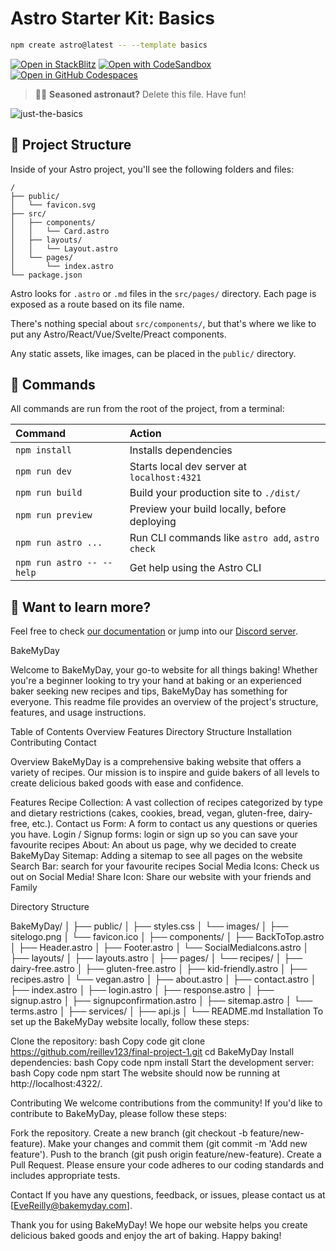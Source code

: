 # Astro Starter Kit: Basics

```sh
npm create astro@latest -- --template basics
```

[![Open in StackBlitz](https://developer.stackblitz.com/img/open_in_stackblitz.svg)](https://stackblitz.com/github/withastro/astro/tree/latest/examples/basics)
[![Open with CodeSandbox](https://assets.codesandbox.io/github/button-edit-lime.svg)](https://codesandbox.io/p/sandbox/github/withastro/astro/tree/latest/examples/basics)
[![Open in GitHub Codespaces](https://github.com/codespaces/badge.svg)](https://codespaces.new/withastro/astro?devcontainer_path=.devcontainer/basics/devcontainer.json)

> 🧑‍🚀 **Seasoned astronaut?** Delete this file. Have fun!

![just-the-basics](https://github.com/withastro/astro/assets/2244813/a0a5533c-a856-4198-8470-2d67b1d7c554)

## 🚀 Project Structure

Inside of your Astro project, you'll see the following folders and files:

```text
/
├── public/
│   └── favicon.svg
├── src/
│   ├── components/
│   │   └── Card.astro
│   ├── layouts/
│   │   └── Layout.astro
│   └── pages/
│       └── index.astro
└── package.json
```

Astro looks for `.astro` or `.md` files in the `src/pages/` directory. Each page is exposed as a route based on its file name.

There's nothing special about `src/components/`, but that's where we like to put any Astro/React/Vue/Svelte/Preact components.

Any static assets, like images, can be placed in the `public/` directory.

## 🧞 Commands

All commands are run from the root of the project, from a terminal:

| Command                   | Action                                           |
| :------------------------ | :----------------------------------------------- |
| `npm install`             | Installs dependencies                            |
| `npm run dev`             | Starts local dev server at `localhost:4321`      |
| `npm run build`           | Build your production site to `./dist/`          |
| `npm run preview`         | Preview your build locally, before deploying     |
| `npm run astro ...`       | Run CLI commands like `astro add`, `astro check` |
| `npm run astro -- --help` | Get help using the Astro CLI                     |

## 👀 Want to learn more?

Feel free to check [our documentation](https://docs.astro.build) or jump into our [Discord server](https://astro.build/chat).



BakeMyDay

Welcome to BakeMyDay, your go-to website for all things baking! Whether you're a beginner looking to try your hand at baking or an experienced baker seeking new recipes and tips, BakeMyDay has something for everyone. This readme file provides an overview of the project's structure, features, and usage instructions.

Table of Contents
Overview
Features
Directory Structure
Installation
Contributing
Contact


Overview
BakeMyDay is a comprehensive baking website that offers a variety of recipes. Our mission is to inspire and guide bakers of all levels to create delicious baked goods with ease and confidence.

Features
Recipe Collection: A vast collection of recipes categorized by type and dietary restrictions (cakes, cookies, bread, vegan, gluten-free, dairy-free, etc.).
Contact us Form: A form to contact us any questions or queries you have. 
Login / Signup forms: login or sign up so you can save your favourite recipes
About: An about us page, why we decided to create BakeMyDay
Sitemap: Adding a sitemap to see all pages on the website 
Search Bar: search for your favourite recipes 
Social Media Icons: Check us out on Social Media! 
Share Icon: Share our website with your friends and Family

Directory Structure

BakeMyDay/
│
├── public/
│   ├── styles.css
│   └── images/
│       ├── sitelogo.png
│       └── favicon.ico
│
├── components/
│   ├── BackToTop.astro
│   ├── Header.astro
│   ├── Footer.astro
│   └── SocialMediaIcons.astro
│
├── layouts/
│   ├── layouts.astro
│
├── pages/
│   └── recipes/
│       ├── dairy-free.astro
│       ├── gluten-free.astro
│       ├── kid-friendly.astro
│       ├── recipes.astro
│       └── vegan.astro
│   ├── about.astro
│   ├── contact.astro
│   ├── index.astro
│   ├── login.astro
│   ├── response.astro
│   ├── signup.astro
│   ├── signupconfirmation.astro
│   ├── sitemap.astro
│   └── terms.astro
│
├── services/
│   ├── api.js
│
└── README.md
Installation
To set up the BakeMyDay website locally, follow these steps:

Clone the repository:
bash
Copy code
git clone https://github.com/reillev123/final-project-1.git
cd BakeMyDay
Install dependencies:
bash
Copy code
npm install
Start the development server:
bash
Copy code
npm start
The website should now be running at http://localhost:4322/.


Contributing
We welcome contributions from the community! If you'd like to contribute to BakeMyDay, please follow these steps:

Fork the repository.
Create a new branch (git checkout -b feature/new-feature).
Make your changes and commit them (git commit -m 'Add new feature').
Push to the branch (git push origin feature/new-feature).
Create a Pull Request.
Please ensure your code adheres to our coding standards and includes appropriate tests.

Contact
If you have any questions, feedback, or issues, please contact us at [EveReilly@bakemyday.com].

Thank you for using BakeMyDay! We hope our website helps you create delicious baked goods and enjoy the art of baking. Happy baking!

